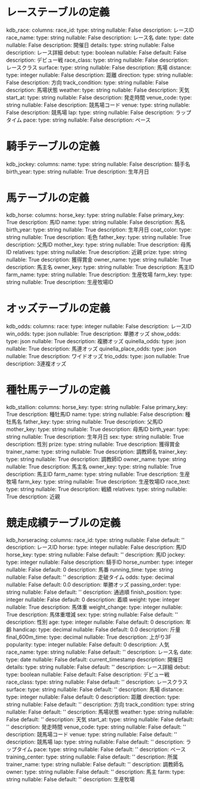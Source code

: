 # レーステーブルの定義
kdb_race:
  columns:
    race_id:
      type: string
      nullable: False
      description: レースID
    race_name:
      type: string
      nullable: False
      description: レース名
    date:
      type: date
      nullable: False
      description: 開催日
    details:
      type: string
      nullable: False
      description: レース詳細
    debut:
      type: boolean
      nullable: False
      default: False
      description: デビュー戦
    race_class:
      type: string
      nullable: False
      description: レースクラス
    surface:
      type: string
      nullable: False
      description: 馬場
    distance:
      type: integer
      nullable: False
      description: 距離
    direction:
      type: string
      nullable: False
      description: 方向
    track_condition:
      type: string
      nullable: False
      description: 馬場状態
    weather:
      type: string
      nullable: False
      description: 天気
    start_at:
      type: string
      nullable: False
      description: 発走時間
    venue_code:
      type: string
      nullable: False
      description: 競馬場コード
    venue:
      type: string
      nullable: False
      description: 競馬場
    lap:
      type: string
      nullable: False
      description: ラップタイム
    pace:
      type: string
      nullable: False
      description: ペース

# 騎手テーブルの定義
kdb_jockey:
  columns:
    name:
      type: string
      nullable: False
      description: 騎手名
    birth_year:
      type: string
      nullable: True
      description: 生年月日

# 馬テーブルの定義
kdb_horse:
  columns:
    horse_key:
      type: string
      nullable: False
      primary_key: True
      description: 馬ID
    name:
      type: string
      nullable: False
      description: 馬名
    birth_year:
      type: string
      nullable: True
      description: 生年月日
    coat_color:
      type: string
      nullable: True
      description: 毛色
    father_key:
      type: string
      nullable: True
      description: 父馬ID
    mother_key:
      type: string
      nullable: True
      description: 母馬ID
    relatives:
      type: string
      nullable: True
      description: 近親
    prize:
      type: string
      nullable: True
      description: 獲得賞金
    owner_name:
      type: string
      nullable: True
      description: 馬主名
    owner_key:
      type: string
      nullable: True
      description: 馬主ID
    farm_name:
      type: string
      nullable: True
      description: 生産牧場
    farm_key:
      type: string
      nullable: True
      description: 生産牧場ID

# オッズテーブルの定義
kdb_odds:
  columns:
    race:
      type: integer
      nullable: False
      description: レースID
    win_odds:
      type: json
      nullable: True
      description: 単勝オッズ
    show_odds:
      type: json
      nullable: True
      description: 複勝オッズ
    quinella_odds:
      type: json
      nullable: True
      description: 馬連オッズ
    quinella_place_odds:
      type: json
      nullable: True
      description: ワイドオッズ
    trio_odds:
      type: json
      nullable: True
      description: 3連複オッズ

# 種牡馬テーブルの定義
kdb_stallion:
  columns:
    horse_key:
      type: string
      nullable: False
      primary_key: True
      description: 種牡馬ID
    name:
      type: string
      nullable: False
      description: 種牡馬名
    father_key:
      type: string
      nullable: True
      description: 父馬ID
    mother_key:
      type: string
      nullable: True
      description: 母馬ID
    birth_year:
      type: string
      nullable: True
      description: 生年月日
    sex:
      type: string
      nullable: True
      description: 性別
    prize:
      type: string
      nullable: True
      description: 獲得賞金
    trainer_name:
      type: string
      nullable: True
      description: 調教師名
    trainer_key:
      type: string
      nullable: True
      description: 調教師ID
    owner_name:
      type: string
      nullable: True
      description: 馬主名
    owner_key:
      type: string
      nullable: True
      description: 馬主ID
    farm_name:
      type: string
      nullable: True
      description: 生産牧場
    farm_key:
      type: string
      nullable: True
      description: 生産牧場ID
    race_text:
      type: string
      nullable: True
      description: 戦績
    relatives:
      type: string
      nullable: True
      description: 近親

# 競走成績テーブルの定義
kdb_horseracing:
  columns:
    race_id:
      type: string
      nullable: False
      default: ''
      description: レースID
    horse:
      type: integer
      nullable: False
      description: 馬ID
    horse_key:
      type: string
      nullable: False
      default: ''
      description: 馬ID
    jockey:
      type: integer
      nullable: False
      description: 騎手ID
    horse_number:
      type: integer
      nullable: False
      default: 0
      description: 馬番
    running_time:
      type: string
      nullable: False
      default: ''
      description: 走破タイム
    odds:
      type: decimal
      nullable: False
      default: 0.0
      description: 単勝オッズ
    passing_order:
      type: string
      nullable: False
      default: ''
      description: 通過順
    finish_position:
      type: integer
      nullable: False
      default: 0
      description: 着順
    weight:
      type: integer
      nullable: True
      description: 馬体重
    weight_change:
      type: integer
      nullable: True
      description: 馬体重増減
    sex:
      type: string
      nullable: False
      default: ''
      description: 性別
    age:
      type: integer
      nullable: False
      default: 0
      description: 年齢
    handicap:
      type: decimal
      nullable: False
      default: 0.0
      description: 斤量
    final_600m_time:
      type: decimal
      nullable: True
      description: 上がり3F
    popularity:
      type: integer
      nullable: False
      default: 0
      description: 人気
    race_name:
      type: string
      nullable: False
      default: ''
      description: レース名
    date:
      type: date
      nullable: False
      default: current_timestamp
      description: 開催日
    details:
      type: string
      nullable: False
      default: ''
      description: レース詳細
    debut:
      type: boolean
      nullable: False
      default: False
      description: デビュー戦
    race_class:
      type: string
      nullable: False
      default: ''
      description: レースクラス
    surface:
      type: string
      nullable: False
      default: ''
      description: 馬場
    distance:
      type: integer
      nullable: False
      default: 0
      description: 距離
    direction:
      type: string
      nullable: False
      default: ''
      description: 方向
    track_condition:
      type: string
      nullable: False
      default: ''
      description: 馬場状態
    weather:
      type: string
      nullable: False
      default: ''
      description: 天気
    start_at:
      type: string
      nullable: False
      default: ''
      description: 発走時間
    venue_code:
      type: string
      nullable: False
      default: ''
      description: 競馬場コード
    venue:
      type: string
      nullable: False
      default: ''
      description: 競馬場
    lap:
      type: string
      nullable: False
      default: ''
      description: ラップタイム
    pace:
      type: string
      nullable: False
      default: ''
      description: ペース
    training_center:
      type: string
      nullable: False
      default: ''
      description: 所属
    trainer_name:
      type: string
      nullable: False
      default: ''
      description: 調教師名
    owner:
      type: string
      nullable: False
      default: ''
      description: 馬主
    farm:
      type: string
      nullable: False
      default: ''
      description: 生産牧場


